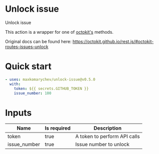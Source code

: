 # Unlock issue

Unlock issue

This action is a wrapper for one of [octokit's](https://octokit.github.io/rest.js) methods.

Original docs can be found here: https://octokit.github.io/rest.js/#octokit-routes-issues-unlock

# Quick start

```yaml
- uses: maxkomarychev/unlock-issue@v0.5.0
  with:
    token: ${{ secrets.GITHUB_TOKEN }}
    issue_number: 100
```


# Inputs

| Name | Is required | Description |
|---|---|---|
|token|true|A token to perform API calls
|issue_number|true|Issue number to unlock


